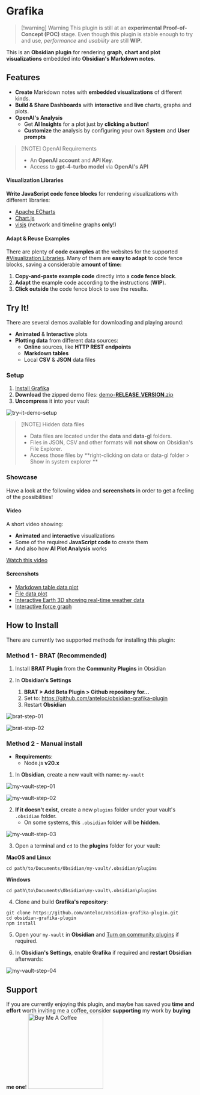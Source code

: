 # Grafika


> [!warning] Warning
> This plugin is still at an **experimental** **Proof-of-Concept (POC)** stage.
> Even though this plugin is stable enough to try and use, _performance_ 
> and _usability_ are still **WIP**.

This is an **Obsidian plugin** for rendering **graph, chart and plot visualizations** embedded into **Obsidian's Markdown notes**.

## Features

- **Create** Markdown notes with **embedded visualizations** of different kinds.
- **Build & Share Dashboards** with **interactive** and **live** charts, graphs and plots.
- **OpenAI's Analysis**
	- Get **AI Insights** for a plot just by **clicking a button!**
	- **Customize** the analysis by configuring your own **System** and **User prompts**
		
> [!NOTE] OpenAI Requirements
> - An **OpenAI account** and **API Key**.
> -  Access to **gpt-4-turbo model** via **OpenAI's API**

#### Visualization Libraries

**Write JavaScript code fence blocks** for rendering visualizations with different libraries:
- [Apache ECharts](https://echarts.apache.org/en/index.html)
- [Chart.js](https://www.chartjs.org/)
- [visjs](https://visjs.org/) (network and timeline graphs **only**!)

#### Adapt & Reuse Examples

There are plenty of **code examples** at the websites for the supported [#Visualization Libraries](#Visualization%20Libraries).
Many of them are **easy to adapt** to code fence blocks, saving a considerable **amount of time:** 

1. **Copy-and-paste example code** directly into a **code fence block**.
2. **Adapt** the example code according to the instructions (**WIP**).
3. **Click outside** the code fence block to see the results.

## Try It!

There are several demos available for downloading and playing around:

- **Animated** & **Interactive** plots
- **Plotting data** from different data sources:
	- **Online** sources, like **HTTP REST endpoints**
	- **Markdown tables**
	- Local **CSV** & **JSON** data files

### Setup

1. [Install Grafika](#How%20to%20Install)
2. **Download** the zipped demo files: [demo-__RELEASE_VERSION__.zip](https://github.com/anteloc/obsidian-grafika-plugin/releases/download/__RELEASE_VERSION__/demo-__RELEASE_VERSION__.zip)
3. **Uncompress** it into your vault

![try-it-demo-setup](docs/assets/images/try-it-demo-setup.png)


> [!NOTE] Hidden data files
> - Data files are located under the **data** and **data-gl** folders. 
> - Files in JSON, CSV and other formats will **not show** on Obsidian's File Explorer.
> - Access those files by **right-clicking on data or data-gl folder > Show in system explorer **


### Showcase

Have a look at the following **video** and **screenshots** in order to get a feeling of the possibilities!
#### Video

A short video showing:

- **Animated** and **interactive** visualizations
- Some of the required **JavaScript code** to create them
- And also how **AI Plot Analysis** works

[Watch this video](https://youtu.be/PrKL0OJKThg)

#### Screenshots

- [Markdown table data plot](docs/assets/images/demo-table-plot.png)
- [File data plot](docs/assets/images/demo-csv-plot.png)
- [Interactive Earth 3D showing real-time weather data](docs/assets/images/demo-3d-globe-weather.png)
- [Interactive force graph](docs/assets/images/demo-force-graph.png)

## How to Install

There are currently two supported methods for installing this plugin:

### Method 1 - BRAT (Recommended)

1. Install **BRAT Plugin** from the **Community Plugins** in Obsidian

2. In **Obsidian's Settings**
	1. **BRAT > Add Beta Plugin > Github repository for...** 
	2. Set to: https://github.com/anteloc/obsidian-grafika-plugin
	3. Restart **Obsidian**

![brat-step-01](docs/assets/images/brat-step-01.png)

![brat-step-02](docs/assets/images/brat-step-02.png)


### Method 2 - Manual install 

- **Requirements**: 
	- Node.js **v20.x**

1. In **Obsidian**, create a new vault with name: `my-vault` 

![my-vault-step-01](docs/assets/images/my-vault-step-01.png)

![my-vault-step-02](docs/assets/images/my-vault-step-02.png)

2. **If it doesn't exist**, create a new `plugins` folder under your vault's `.obsidian` folder. 
	- On some systems, this `.obsidian` folder will be **hidden**.

![my-vault-step-03](docs/assets/images/my-vault-step-03.png)

3. Open a terminal and `cd` to the **plugins** folder for your vault:

**MacOS and Linux**
```shell
cd path/to/Documents/Obsidian/my-vault/.obsidian/plugins
```

**Windows**
```shell
cd path\to\Documents\Obsidian\my-vault\.obsidian\plugins
```

4. Clone and build **Grafika's repository**:
```shell
git clone https://github.com/anteloc/obsidian-grafika-plugin.git
cd obsidian-grafika-plugin
npm install
```

5. Open your `my-vault` in **Obsidian** and [Turn on community plugins](https://help.obsidian.md/Extending+Obsidian/Community+plugins#Browse+community+plugins) if required.

6. In **Obsidian's Settings**, enable **Grafika** if required and **restart Obsidian** afterwards:

![my-vault-step-04](docs/assets/images/my-vault-step-04.png)


## Support

If you are currently enjoying this plugin, and maybe has saved you **time and effort** worth inviting me a coffee, consider **supporting** my work by **buying me one**!
[<img src="https://cdn.buymeacoffee.com/buttons/v2/default-yellow.png" alt="Buy Me A Coffee" width="200">](https://www.buymeacoffee.com/anteloc)


